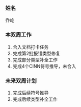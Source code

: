 ### 姓名

乔屹

### 本双周工作

1. 合入文档打卡任务
2. 完成第2批报错类型修复
3. 完成部分类型补全工作
4. 完成4个CINN符号推导，未合入
 
### 未来双周计划

1. 完成后续符号推导
2. 完成后续类型补全工作
